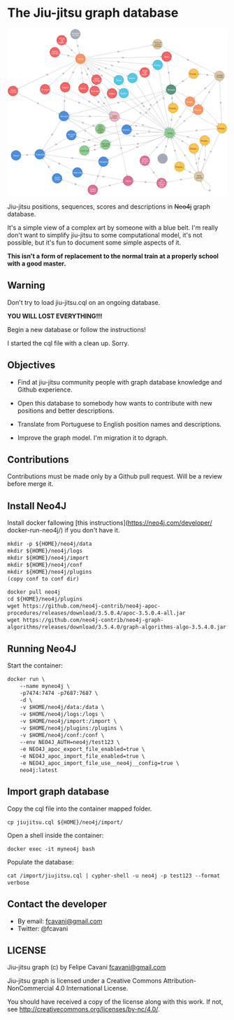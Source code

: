 # The Jiu-jitsu graph database

![Graph - 2019-09-03](https://raw.githubusercontent.com/fcavani/jiu-jitsu-graph/master/graph.png)

Jiu-jitsu positions, sequences, scores and descriptions in ~~Neo4j~~ graph database.

It's a simple view of a complex art by someone with a blue belt.
I'm really don't want to simplify jiu-jitsu to some computational model,
it's not possible, but it's fun to document some simple aspects of it.

**This isn't a form of replacement to the normal train at a properly school
with a good master.**

## Warning

Don't try to load jiu-jitsu.cql on an ongoing database.

**YOU WILL LOST EVERYTHING!!!**

Begin a new database or follow the instructions!

I started the cql file with a clean up. Sorry.

## Objectives

- Find at jiu-jitsu community people with graph database knowledge and Github experience.

- Open this database to somebody how wants to contribute with new positions and better descriptions.

- Translate from Portuguese to English position names and descriptions.

- Improve the graph model. I'm migration it to dgraph.

## Contributions

Contributions must be made only by a Github pull request. Will be a review before merge it.

## Install Neo4J

Install docker fallowing [this instructions](https://neo4j.com/developer/ docker-run-neo4j/) if you don't have it.

```console
mkdir -p ${HOME}/neo4j/data
mkdir ${HOME}/neo4j/logs
mkdir ${HOME}/neo4j/import
mkdir ${HOME}/neo4j/conf
mkdir ${HOME}/neo4j/plugins
(copy conf to conf dir)
```

```console
docker pull neo4j
cd ${HOME}/neo4j/plugins
wget https://github.com/neo4j-contrib/neo4j-apoc-procedures/releases/download/3.5.0.4/apoc-3.5.0.4-all.jar
wget https://github.com/neo4j-contrib/neo4j-graph-algorithms/releases/download/3.5.4.0/graph-algorithms-algo-3.5.4.0.jar
```

## Running Neo4J

Start the container:

```console
docker run \
    --name myneo4j \
    -p7474:7474 -p7687:7687 \
    -d \
    -v $HOME/neo4j/data:/data \
    -v $HOME/neo4j/logs:/logs \
    -v $HOME/neo4j/import:/import \
    -v $HOME/neo4j/plugins:/plugins \
    -v $HOME/neo4j/conf:/conf \
    --env NEO4J_AUTH=neo4j/test123 \
    -e NEO4J_apoc_export_file_enabled=true \
    -e NEO4J_apoc_import_file_enabled=true \
    -e NEO4J_apoc_import_file_use__neo4j__config=true \
    neo4j:latest
```

## Import graph database

Copy the cql file into the container mapped folder.

```console
cp jiujitsu.cql ${HOME}/neo4j/import/
```

Open a shell inside the container:

```console
docker exec -it myneo4j bash
```

Populate the database:

```console
cat /import/jiujitsu.cql | cypher-shell -u neo4j -p test123 --format verbose
```

## Contact the developer

- By email: fcavani@gmail.com
- Twitter: @fcavani

## LICENSE

Jiu-jitsu graph (c) by Felipe Cavani <fcavani@gmail.com>

Jiu-jitsu graph is licensed under a
Creative Commons Attribution-NonCommercial 4.0 International License.

You should have received a copy of the license along with this
work. If not, see <http://creativecommons.org/licenses/by-nc/4.0/>.
